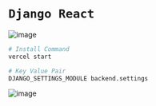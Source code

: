 # `Django React`

![image](https://github.com/user-attachments/assets/f0ce5dd3-25c2-4ae1-8719-b449f468d6ee)

```bash
# Install Command
vercel start

# Key Value Pair
DJANGO_SETTINGS_MODULE backend.settings
```

![image](https://github.com/user-attachments/assets/f16ab0c4-c655-46a6-82cd-b5b2c41b3a3c)
